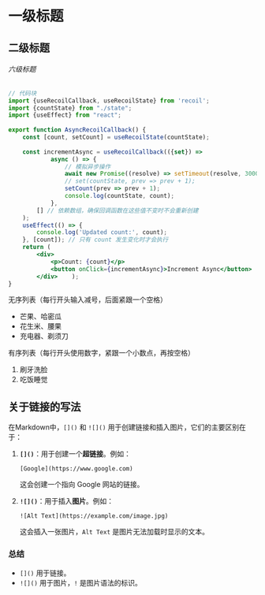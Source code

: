 # 一级标题
## 二级标题
###### 六级标题

```jsx
// 代码块
import {useRecoilCallback, useRecoilState} from 'recoil';  
import {countState} from "./state";  
import {useEffect} from "react";  
  
export function AsyncRecoilCallback() {  
    const [count, setCount] = useRecoilState(countState);  
  
    const incrementAsync = useRecoilCallback(({set}) =>  
            async () => {  
                // 模拟异步操作  
                await new Promise((resolve) => setTimeout(resolve, 3000));  
                // set(countState, prev => prev + 1);  
                setCount(prev => prev + 1);  
                console.log(countState, count);  
            },  
        [] // 依赖数组，确保回调函数在这些值不变时不会重新创建  
    );  
    useEffect(() => {  
        console.log('Updated count:', count);  
    }, [count]); // 只有 count 发生变化时才会执行  
    return (  
        <div>  
            <p>Count: {count}</p>  
            <button onClick={incrementAsync}>Increment Async</button>  
        </div>    );  
}
```

无序列表（每行开头输入减号，后面紧跟一个空格）
- 芒果、哈密瓜
- 花生米、腰果
- 充电器、剃须刀

有序列表（每行开头使用数字，紧跟一个小数点，再按空格）
1. 刷牙洗脸
2. 吃饭睡觉

## 关于链接的写法

在Markdown中，`[]()` 和 `![]()` 用于创建链接和插入图片，它们的主要区别在于：

1. **`[]()`**：用于创建一个**超链接**。例如：
    
    `[Google](https://www.google.com)`
    
    这会创建一个指向 Google 网站的链接。
    
2. **`![]()`**：用于插入**图片**。例如：
    
    `![Alt Text](https://example.com/image.jpg)`
    
    这会插入一张图片，`Alt Text` 是图片无法加载时显示的文本。
    

### 总结

- `[]()` 用于链接。
- `![]()` 用于图片，`!` 是图片语法的标识。